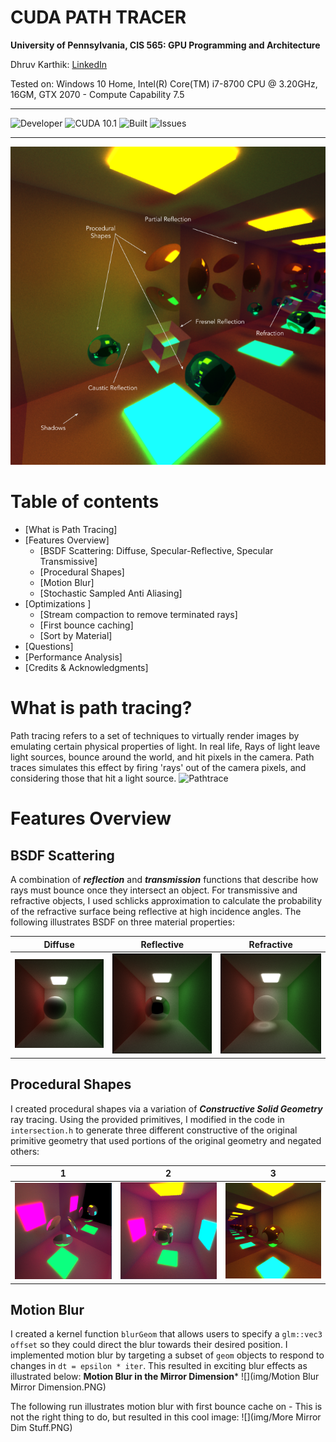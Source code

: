 
CUDA PATH TRACER
==================================================================

**University of Pennsylvania, CIS 565: GPU Programming and Architecture**

Dhruv Karthik: [LinkedIn](https://www.linkedin.com/in/dhruv_karthik/)

Tested on: Windows 10 Home, Intel(R) Core(TM) i7-8700 CPU @ 3.20GHz, 16GM, GTX 2070 - Compute Capability 7.5
____________________________________________________________________________________
![Developer](https://img.shields.io/badge/Developer-Dhruv-0f97ff.svg?style=flat) ![CUDA 10.1](https://img.shields.io/badge/CUDA-10.1-yellow.svg) ![Built](https://img.shields.io/appveyor/ci/gruntjs/grunt.svg) ![Issues](https://img.shields.io/badge/issues-none-green.svg)
____________________________________________________________________________________
<p align="center">
  <img  src="img/frontpage.png">
</p>

Table of contents
=================
   * [What is Path Tracing]
   * [Features Overview]
      * [BSDF Scattering: Diffuse, Specular-Reflective, Specular Transmissive]
      * [Procedural Shapes]
      * [Motion Blur]
      * [Stochastic Sampled Anti Aliasing]
  * [Optimizations ]
    * [Stream compaction to remove terminated rays]
    * [First bounce caching]
    * [Sort by Material]
   * [Questions]
   * [Performance Analysis]
   * [Credits & Acknowledgments]

# What is path tracing?
Path tracing refers to a set of techniques to virtually render images by emulating certain physical properties of light. In real life, Rays of light leave light sources, bounce around the world, and hit pixels in the camera. Path traces simulates this effect by firing 'rays' out of the camera pixels, and considering those that hit a light source. 
<img src="https://upload.wikimedia.org/wikipedia/commons/thumb/5/5c/Ray_trace_diagram.png/320px-Ray_trace_diagram.png"
     alt="Pathtrace" />

# Features Overview
## BSDF Scattering
A combination of ***reflection*** and ***transmission*** functions that describe how rays must bounce once they intersect an object. For transmissive and refractive objects, I used schlicks approximation to calculate the probability of the refractive surface being reflective at high incidence angles. The following illustrates BSDF on three material properties:

| Diffuse | Reflective | Refractive |
| ------------- | ----------- |----------- |
| ![](img/bsdf3.png)  | ![](img/bsdf1.png) | ![](img/bsdf2.png) |

## Procedural Shapes
I created procedural shapes via a variation of ***Constructive Solid Geometry*** ray tracing. Using the provided primitives, I modified in the code in ```intersection.h``` to generate three different constructive of the original primitive geometry that used portions of the original geometry and negated others:

| 1 | 2 | 3 |
| ------------- | ----------- |----------- |
| ![](img/SphereAndNotCube.PNG)  | ![](img/SphereCubeUnion.PNG) | ![](img/SphereAndCubeMatrix.PNG) |

## Motion Blur
I created a kernel function ```blurGeom``` that allows users to specify a ``glm::vec3 offset`` so they could direct the blur towards their desired position. I implemented motion blur by targeting a subset of  ``geom`` objects to respond to changes in ``dt = epsilon * iter``. This resulted in exciting blur effects as illustrated below:
**Motion Blur in the Mirror Dimension***
![](img/Motion Blur Mirror Dimension.PNG)

The following run illustrates motion blur with first bounce cache on - This is not the right thing to do, but resulted in this cool image:
![](img/More Mirror Dim Stuff.PNG)
